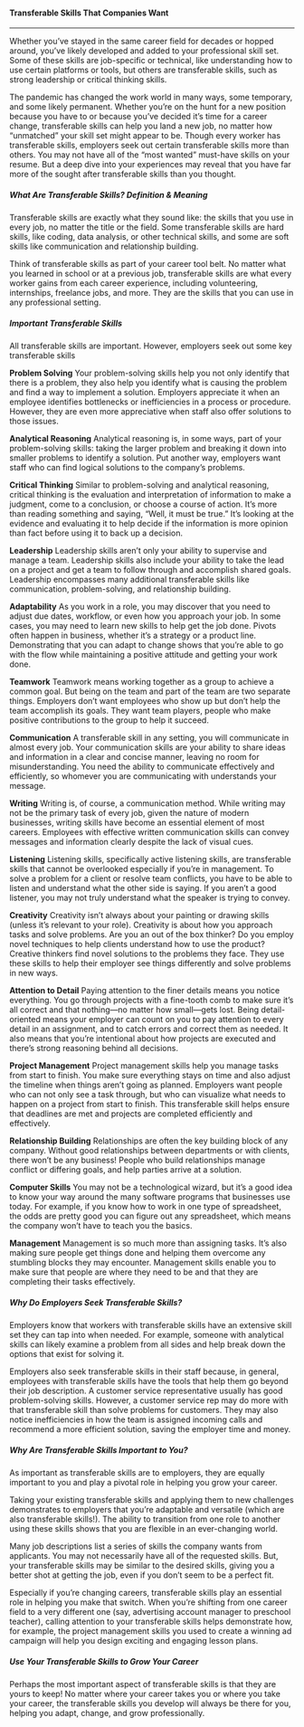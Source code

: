 #### Transferable Skills That Companies Want
---

Whether you’ve stayed in the same career field for decades or hopped around, you’ve likely developed and added to your professional skill set. Some of these skills are job-specific or technical, like understanding how to use certain platforms or tools, but others are transferable skills, such as strong leadership or critical thinking skills.

The pandemic has changed the work world in many ways, some temporary, and some likely permanent. Whether you’re on the hunt for a new position because you have to or because you’ve decided it’s time for a career change, transferable skills can help you land a new job, no matter how “unmatched” your skill set might appear to be.
Though every worker has transferable skills, employers seek out certain transferable skills more than others. You may not have all of the “most wanted” must-have skills on your resume. But a deep dive into your experiences may reveal that you have far more of the sought after transferable skills than you thought.

##### What Are Transferable Skills? Definition & Meaning
Transferable skills are exactly what they sound like: the skills that you use in every job, no matter the title or the field. Some transferable skills are hard skills, like coding, data analysis, or other technical skills, and some are soft skills like communication and relationship building.

Think of transferable skills as part of your career tool belt. No matter what you learned in school or at a previous job, transferable skills are what every worker gains from each career experience, including volunteering, internships, freelance jobs, and more. They are the skills that you can use in any professional setting.

##### Important Transferable Skills 
All transferable skills are important. However, employers seek out some key transferable skills

**Problem Solving**
Your problem-solving skills help you not only identify that there is a problem, they also help you identify what is causing the problem and find a way to implement a solution. Employers appreciate it when an employee identifies bottlenecks or inefficiencies in a process or procedure. However, they are even more appreciative when staff also offer solutions to those issues.

**Analytical Reasoning**
Analytical reasoning is, in some ways, part of your problem-solving skills: taking the larger problem and breaking it down into smaller problems to identify a solution. Put another way, employers want staff who can find logical solutions to the company’s problems.

**Critical Thinking**
Similar to problem-solving and analytical reasoning, critical thinking is the evaluation and interpretation of information to make a judgment, come to a conclusion, or choose a course of action. It’s more than reading something and saying, “Well, it must be true.” It’s looking at the evidence and evaluating it to help decide if the information is more opinion than fact before using it to back up a decision.

**Leadership**
Leadership skills aren’t only your ability to supervise and manage a team. Leadership skills also include your ability to take the lead on a project and get a team to follow through and accomplish shared goals. Leadership encompasses many additional transferable skills like communication, problem-solving, and relationship building.

**Adaptability**
As you work in a role, you may discover that you need to adjust due dates, workflow, or even how you approach your job. In some cases, you may need to learn new skills to help get the job done. Pivots often happen in business, whether it’s a strategy or a product line. Demonstrating that you can adapt to change shows that you’re able to go with the flow while maintaining a positive attitude and getting your work done.

**Teamwork**
Teamwork means working together as a group to achieve a common goal. But being on the team and part of the team are two separate things. Employers don’t want employees who show up but don’t help the team accomplish its goals. They want team players, people who make positive contributions to the group to help it succeed.

**Communication**
A transferable skill in any setting, you will communicate in almost every job. Your communication skills are your ability to share ideas and information in a clear and concise manner,  leaving no room for misunderstanding. You need the ability to communicate effectively and efficiently, so whomever you are communicating with understands your message.

**Writing**
Writing is, of course, a communication method. While writing may not be the primary task of every job, given the nature of modern businesses, writing skills have become an essential element of most careers. Employees with effective written communication skills can convey messages and information clearly despite the lack of visual cues.

**Listening**
Listening skills, specifically active listening skills, are transferable skills that cannot be overlooked especially if you’re in management. To solve a problem for a client or resolve team conflicts, you have to be able to listen and understand what the other side is saying. If you aren’t a good listener, you may not truly understand what the speaker is trying to convey.

**Creativity**
Creativity isn’t always about your painting or drawing skills (unless it’s relevant to your role). Creativity is about how you approach tasks and solve problems. Are you an out of the box thinker? Do you employ novel techniques to help clients understand how to use the product? Creative thinkers find novel solutions to the problems they face. They use these skills to help their employer see things differently and solve problems in new ways.

**Attention to Detail**
Paying attention to the finer details means you notice everything. You go through projects with a fine-tooth comb to make sure it’s all correct and that nothing—no matter how small—gets lost. Being detail-oriented means your employer can count on you to pay attention to every detail in an assignment, and to catch errors and correct them as needed. It also means that you’re intentional about how projects are executed and there’s strong reasoning behind all decisions.

**Project Management**
Project management skills help you manage tasks from start to finish. You make sure everything stays on time and also adjust the timeline when things aren’t going as planned. Employers want people who can not only see a task through, but who can visualize what needs to happen on a project from start to finish. This transferable skill helps ensure that deadlines are met and projects are completed efficiently and effectively.

**Relationship Building**
Relationships are often the key building block of any company. Without good relationships between departments or with clients, there won’t be any business! People who build relationships manage conflict or differing goals, and help parties arrive at a solution.

**Computer Skills**
You may not be a technological wizard, but it’s a good idea to know your way around the many software programs that businesses use today. For example, if you know how to work in one type of spreadsheet, the odds are pretty good you can figure out any spreadsheet, which means the company won’t have to teach you the basics.

**Management**
Management is so much more than assigning tasks. It’s also making sure people get things done and helping them overcome any stumbling blocks they may encounter. Management skills enable you to make sure that people are where they need to be and that they are completing their tasks effectively.

##### Why Do Employers Seek Transferable Skills?
Employers know that workers with transferable skills have an extensive skill set they can tap into when needed. For example, someone with analytical skills can likely examine a problem from all sides and help break down the options that exist for solving it.

Employers also seek transferable skills in their staff because, in general, employees with transferable skills have the tools that help them go beyond their job description. A customer service representative usually has good problem-solving skills. However, a customer service rep may do more with that transferable skill than solve problems for customers. They may also notice inefficiencies in how the team is assigned incoming calls and recommend a more efficient solution, saving the employer time and money.

##### Why Are Transferable Skills Important to You?
As important as transferable skills are to employers, they are equally important to you and play a pivotal role in helping you grow your career.

Taking your existing transferable skills and applying them to new challenges demonstrates to employers that you’re adaptable and versatile (which are also transferable skills!). The ability to transition from one role to another using these skills shows that you are flexible in an ever-changing world.

Many job descriptions list a series of skills the company wants from applicants. You may not necessarily have all of the requested skills. But, your transferable skills may be similar to the desired skills, giving you a better shot at getting the job, even if you don’t seem to be a perfect fit.

Especially if you’re changing careers, transferable skills play an essential role in helping you make that switch. When you’re shifting from one career field to a very different one (say, advertising account manager to preschool teacher), calling attention to your transferable skills helps demonstrate how, for example, the project management skills you used to create a winning ad campaign will help you design exciting and engaging lesson plans.

##### Use Your Transferable Skills to Grow Your Career
Perhaps the most important aspect of transferable skills is that they are yours to keep! No matter where your career takes you or where you take your career, the transferable skills you develop will always be there for you, helping you adapt, change, and grow professionally.
